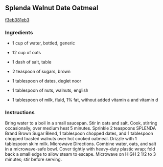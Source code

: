 ## Splenda Walnut Date Oatmeal

[f3eb381eb3](http://www.food.com/recipe/splenda-walnut-date-oatmeal-265868)

### Ingredients

 - 1 cup of water, bottled, generic

 - 12 cup of oats

 - 1 dash of salt, table

 - 2 teaspoon of sugars, brown

 - 1 tablespoon of dates, deglet noor

 - 1 tablespoon of nuts, walnuts, english

 - 1 tablespoon of milk, fluid, 1% fat, without added vitamin a and vitamin d

### Instructions

Bring water to a boil in a small saucepan. Stir in oats and salt. Cook, stirring occasionally, over medium heat 5 minutes. Sprinkle 2 teaspoons SPLENDA Brand Brown Sugar Blend, 1 tablespoon chopped dates, and 1 tablespoon chopped toasted walnuts over hot cooked oatmeal. Drizzle with 1 tablespoon skim milk. Microwave Directions. Combine water, oats, and salt in a microwave-safe bowl. Cover tightly with heavy-duty plastic wrap; fold back a small edge to allow steam to escape. Microwave on HIGH 2 1/2 to 3 minutes; stir before serving.